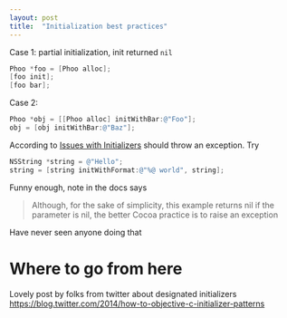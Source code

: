 ```yaml
---
layout: post
title:  "Initialization best practices"
---
```


Case 1: partial initialization, init returned `nil`

```objective-c
Phoo *foo = [Phoo alloc];
[foo init];
[foo bar];  
```

Case 2:

```objective-c
Phoo *obj = [[Phoo alloc] initWithBar:@"Foo"];
obj = [obj initWithBar:@"Baz"];
```

According to [Issues with Initializers](https://developer.apple.com/library/ios/documentation/general/conceptual/CocoaEncyclopedia/Initialization/Initialization.html#//apple_ref/doc/uid/TP40010810-CH6-SW57) should throw an exception. Try

```objective-c
NSString *string = @"Hello";
string = [string initWithFormat:@"%@ world", string];
```

Funny enough, note in the docs says

> Although, for the sake of simplicity, this example returns nil if the parameter is nil, the better Cocoa practice is to raise an exception

Have never seen anyone doing that

# Where to go from here

Lovely post by folks from twitter about designated initializers https://blog.twitter.com/2014/how-to-objective-c-initializer-patterns
